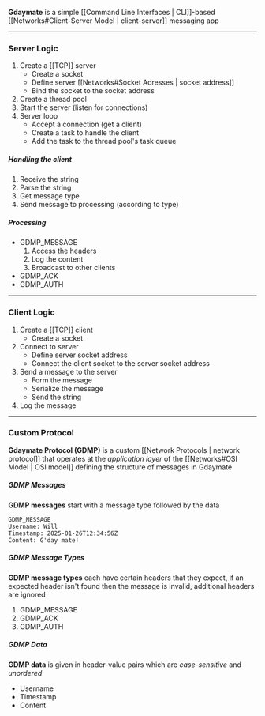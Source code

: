 **Gdaymate** is a simple [[Command Line Interfaces | CLI]]-based [[Networks#Client-Server Model | client-server]] messaging app

---

### Server Logic

1. Create a [[TCP]] server
	- Create a socket 
	- Define server [[Networks#Socket Adresses | socket address]]
	- Bind the socket to the socket address
2. Create a thread pool
3. Start the server (listen for connections)
4. Server loop
	- Accept a connection (get a client)
	- Create a task to handle the client
	- Add the task to the thread pool's task queue

##### Handling the client
 
1. Receive the string
2. Parse the string
3. Get message type
4. Send message to processing (according to type)

##### Processing

- GDMP_MESSAGE
	1. Access the headers
	2. Log the content
	3. Broadcast to other clients
- GDMP_ACK
- GDMP_AUTH

---

### Client Logic

1. Create a [[TCP]] client
	- Create a socket
2. Connect to server
	- Define server socket address
	- Connect the client socket to the server socket address
3. Send a message to the server
	- Form the message
	- Serialize the message
	- Send the string
4. Log the message

---

### Custom Protocol

**Gdaymate Protocol (GDMP)** is a custom [[Network Protocols | network protocol]] that operates at the *application layer* of the [[Networks#OSI Model | OSI model]] defining the structure of messages in Gdaymate

##### GDMP Messages

**GDMP messages** start with a message type followed by the data

```
GDMP_MESSAGE
Username: Will
Timestamp: 2025-01-26T12:34:56Z
Content: G'day mate!
```

##### GDMP Message Types

**GDMP message types** each have certain headers that they expect, if an expected header isn't found then the message is invalid, additional headers are ignored

1. GDMP_MESSAGE
2. GDMP_ACK
3. GDMP_AUTH

##### GDMP Data

**GDMP data** is given in header-value pairs which are *case-sensitive* and *unordered*

- Username
- Timestamp
- Content
